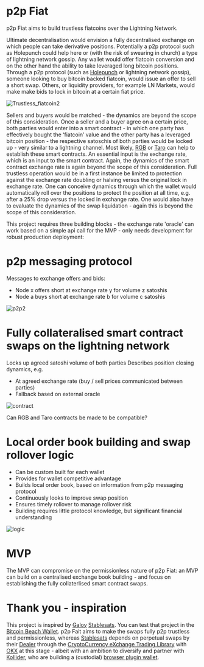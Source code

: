 # p2p Fiat
p2p Fiat aims to build trustless fiatcoins over the Lightning Network. 

Ultimate decentralisation would envision a fully decentralised exchange on which people can take derivative positions. Potentially a p2p protocol such as Holepunch could help here or (with the risk of swearing in church) a type of lightning network gossip. Any wallet would offer fiatcoin conversion and on the other hand the ability to take leveraged long bitcoin positions. Through a p2p protocol (such as [Holepunch](https://holepunch.to/) or lightning network gossip), someone looking to buy bitcoin backed fiatcoin, would issue an offer to sell a short swap. Others, or liquidity providers, for example LN Markets, would make make bids to lock in bitcoin at a certain fiat price.

![Trustless_fiatcoin2](https://user-images.githubusercontent.com/67538415/200856550-a8f41962-4775-4709-9c74-48e84a8a6d3c.svg)

Sellers and buyers would be matched - the dynamics are beyond the scope of this consideration. Once a seller and a buyer agree on a certain price, both parties would enter into a smart contract - in which one party has effectively bought the ‘fiatcoin’ value and the other party has a leveraged bitcoin position - the respective satoschis of both parties would be locked up - very similar to a lightning channel. Most likely, [RGB](https://www.youtube.com/watch?v=Uy-JH7eOkk4) or [Taro](https://lightning.engineering/posts/2022-9-28-taro-launch/) can help to establish these smart contracts. An essential input is the exchange rate, which is an input to the smart contract. Again, the dynamics of the smart contract exchange rate is again beyond the scope of this consideration. Full trustless operation would be in a first instance be limited to protection against the exchange rate doubling or halving versus the original lock in exchange rate. One can conceive dynamics through which the wallet would automatically roll over the positions to protect the position at all time, e.g. after a 25% drop versus the locked in exchange rate. One would also have to evaluate the dynamics of the swap liquidation - again this is beyond the scope of this consideration.

This project requires three building blocks - the exchange rate 'oracle' can work based on a simple api call for the MVP - only needs development for robust production deployment: 

# p2p messaging protocol

Messages to exchange offers and bids: 
- Node x offers short at exchange rate y for volume z satoshis
- Node a buys short at exchange rate b for volume c satoshis

![p2p2](https://user-images.githubusercontent.com/67538415/201062363-06678e6a-4e64-431c-9a3c-c89f1d77f650.svg)

# Fully collateralised smart contract swaps on the lightning network

Locks up agreed satoshi volume of both parties
Describes position closing dynamics, e.g. 
- At agreed exchange rate (buy / sell prices communicated between parties)
- Fallback based on external oracle

![contract](https://user-images.githubusercontent.com/67538415/201073776-e8d664a3-773f-446d-a49a-69c34560f94b.svg)

Can RGB and Taro contracts be made to be compatible? 

# Local order book building and swap rollover logic

- Can be custom built for each wallet
- Provides for wallet competitive advantage
- Builds local order book, based on information from p2p messaging protocol
- Continuously looks to improve swap position
- Ensures timely rollover to manage rollover risk
- Building requires little protocol knowledge, but significant financial understanding

![logic](https://user-images.githubusercontent.com/67538415/201158482-47056bed-df72-4281-8d5a-f8815a9a5c5f.svg)

# MVP

The MVP can compromise on the permissionless nature of p2p Fiat: an MVP can build on a centralised exchange book building - and focus on establishing the fully collaterlised smart contract swaps.  

# Thank you - inspiration

This project is inspired by [Galoy](https://galoy.io/) [Stablesats](https://stablesats.com/).  You can test that project in the [Bitcoin Beach Wallet](https://www.bbw.sv/).  p2p Fait aims to make the swaps fully p2p trustless and permissionless, whereas [Stablesats](https://stablesats.com/) depends on perpetual swaps by their [Dealer](https://github.com/GaloyMoney/dealer) through the [CryptoCurrency eXchange Trading Library](https://github.com/ccxt/ccxt) with [OKX](https://www.okx.com/) at this stage - albeit with an ambition to diversify and partner with [Kollider](https://kollider.xyz/), who are building a (custodial) [browser plugin wallet](https://kollider.xyz/wallet). 
